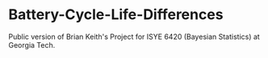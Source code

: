 # Battery-Cycle-Life-Differences
Public version of Brian Keith's Project for ISYE 6420 (Bayesian Statistics) at Georgia Tech. 

